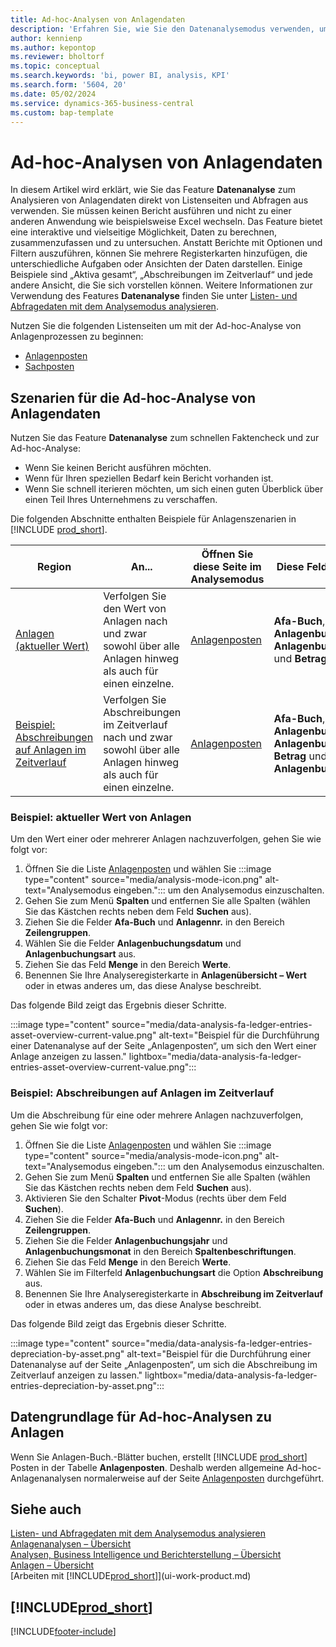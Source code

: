 ```yaml
---
title: Ad-hoc-Analysen von Anlagendaten
description: 'Erfahren Sie, wie Sie den Datenanalysemodus verwenden, um Anlagendaten zu analysieren.'
author: kennienp
ms.author: kepontop
ms.reviewer: bholtorf
ms.topic: conceptual
ms.search.keywords: 'bi, power BI, analysis, KPI'
ms.search.form: '5604, 20'
ms.date: 05/02/2024
ms.service: dynamics-365-business-central
ms.custom: bap-template
---
```


# Ad-hoc-Analysen von Anlagendaten

In diesem Artikel wird erklärt, wie Sie das Feature **Datenanalyse** zum Analysieren von Anlagendaten direkt von Listenseiten und Abfragen aus verwenden. Sie müssen keinen Bericht ausführen und nicht zu einer anderen Anwendung wie beispielsweise Excel wechseln. Das Feature bietet eine interaktive und vielseitige Möglichkeit, Daten zu berechnen, zusammenzufassen und zu untersuchen. Anstatt Berichte mit Optionen und Filtern auszuführen, können Sie mehrere Registerkarten hinzufügen, die unterschiedliche Aufgaben oder Ansichten der Daten darstellen. Einige Beispiele sind „Aktiva gesamt“, „Abschreibungen im Zeitverlauf“ und jede andere Ansicht, die Sie sich vorstellen können. Weitere Informationen zur Verwendung des Features **Datenanalyse** finden Sie unter [Listen- und Abfragedaten mit dem Analysemodus analysieren](analysis-mode.md).

Nutzen Sie die folgenden Listenseiten um mit der Ad-hoc-Analyse von Anlagenprozessen zu beginnen:

- [Anlagenposten](https://businesscentral.dynamics.com/?page=5604)
- [Sachposten](https://businesscentral.dynamics.com/?page=20)

## Szenarien für die Ad-hoc-Analyse von Anlagendaten

Nutzen Sie das Feature **Datenanalyse** zum schnellen Faktencheck und zur Ad-hoc-Analyse:

- Wenn Sie keinen Bericht ausführen möchten.
- Wenn für Ihren speziellen Bedarf kein Bericht vorhanden ist.
- Wenn Sie schnell iterieren möchten, um sich einen guten Überblick über einen Teil Ihres Unternehmens zu verschaffen.

Die folgenden Abschnitte enthalten Beispiele für Anlagenszenarien in [!INCLUDE [prod_short](includes/prod_short.md)].

| Region | An... | Öffnen Sie diese Seite im Analysemodus | Diese Felder verwenden |
| ---- | ----- | ------------------------------- |------------------- |
| [Anlagen (aktueller Wert)](#example-fixed-assets-current-value) | Verfolgen Sie den Wert von Anlagen nach und zwar sowohl über alle Anlagen hinweg als auch für einen einzelne. | [Anlagenposten](https://businesscentral.dynamics.com/?page=5604) | **Afa-Buch**, **Anlagennr.**, **Anlagenbuchungsdatum**, **Anlagenbuchungsart** und **Betrag** |
|[Beispiel: Abschreibungen auf Anlagen im Zeitverlauf](#example-fixed-asset-depreciations-over-time) | Verfolgen Sie Abschreibungen im Zeitverlauf nach und zwar sowohl über alle Anlagen hinweg als auch für einen einzelne. | [Anlagenposten](https://businesscentral.dynamics.com/?page=5604) | **Afa-Buch**, **Anlagennr.**, **Anlagenbuchungsjahr**, **Anlagenbuchungsmonat**, **Betrag** und **Anlagenbuchungsart** |

### Beispiel: aktueller Wert von Anlagen

Um den Wert einer oder mehrerer Anlagen nachzuverfolgen, gehen Sie wie folgt vor:

1. Öffnen Sie die Liste [Anlagenposten](https://businesscentral.dynamics.com/?page=5604) und wählen Sie :::image type="content" source="media/analysis-mode-icon.png" alt-text="Analysemodus eingeben."::: um den Analysemodus einzuschalten.
1. Gehen Sie zum Menü **Spalten** und entfernen Sie alle Spalten (wählen Sie das Kästchen rechts neben dem Feld **Suchen** aus).
1. Ziehen Sie die Felder **Afa-Buch** und **Anlagennr.** in den Bereich **Zeilengruppen**.
1. Wählen Sie die Felder **Anlagenbuchungsdatum** und **Anlagenbuchungsart** aus.
1. Ziehen Sie das Feld **Menge** in den Bereich **Werte**.
1. Benennen Sie Ihre Analyseregisterkarte in **Anlagenübersicht – Wert** oder in etwas anderes um, das diese Analyse beschreibt.

Das folgende Bild zeigt das Ergebnis dieser Schritte.

:::image type="content" source="media/data-analysis-fa-ledger-entries-asset-overview-current-value.png" alt-text="Beispiel für die Durchführung einer Datenanalyse auf der Seite „Anlagenposten“, um sich den Wert einer Anlage anzeigen zu lassen." lightbox="media/data-analysis-fa-ledger-entries-asset-overview-current-value.png":::

### Beispiel: Abschreibungen auf Anlagen im Zeitverlauf

Um die Abschreibung für eine oder mehrere Anlagen nachzuverfolgen, gehen Sie wie folgt vor:

1. Öffnen Sie die Liste [Anlagenposten](https://businesscentral.dynamics.com/?page=5604) und wählen Sie :::image type="content" source="media/analysis-mode-icon.png" alt-text="Analysemodus eingeben."::: um den Analysemodus einzuschalten.
1. Gehen Sie zum Menü **Spalten** und entfernen Sie alle Spalten (wählen Sie das Kästchen rechts neben dem Feld **Suchen** aus).
1. Aktivieren Sie den Schalter **Pivot**-Modus (rechts über dem Feld **Suchen**).
1. Ziehen Sie die Felder **Afa-Buch** und **Anlagennr.** in den Bereich **Zeilengruppen**.
1. Ziehen Sie die Felder **Anlagenbuchungsjahr** und **Anlagenbuchungsmonat** in den Bereich **Spaltenbeschriftungen**.
1. Ziehen Sie das Feld **Menge** in den Bereich **Werte**.
1. Wählen Sie im Filterfeld **Anlagenbuchungsart** die Option **Abschreibung** aus.
1. Benennen Sie Ihre Analyseregisterkarte in **Abschreibung im Zeitverlauf** oder in etwas anderes um, das diese Analyse beschreibt.

Das folgende Bild zeigt das Ergebnis dieser Schritte.

:::image type="content" source="media/data-analysis-fa-ledger-entries-depreciation-by-asset.png" alt-text="Beispiel für die Durchführung einer Datenanalyse auf der Seite „Anlagenposten“, um sich die Abschreibung im Zeitverlauf anzeigen zu lassen." lightbox="media/data-analysis-fa-ledger-entries-depreciation-by-asset.png":::

## Datengrundlage für Ad-hoc-Analysen zu Anlagen

Wenn Sie Anlagen-Buch.-Blätter buchen, erstellt [!INCLUDE [prod_short](includes/prod_short.md)] Posten in der Tabelle **Anlagenposten**. Deshalb werden allgemeine Ad-hoc-Anlagenanalysen normalerweise auf der Seite [Anlagenposten](https://businesscentral.dynamics.com/?page=5604) durchgeführt.

## Siehe auch 

[Listen- und Abfragedaten mit dem Analysemodus analysieren](analysis-mode.md)  
[Anlagenanalysen – Übersicht](fa-analytics-overview.md)  
[Analysen, Business Intelligence und Berichterstellung – Übersicht](reports-bi-reporting.md)  
[Anlagen – Übersicht](fa-manage.md)  
[Arbeiten mit [!INCLUDE[prod_short](includes/prod_short.md)]](ui-work-product.md)  

## [!INCLUDE[prod_short](includes/free_trial_md.md)]  

[!INCLUDE[footer-include](includes/footer-banner.md)]